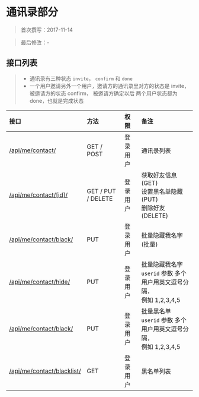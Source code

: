 通讯录部分
======

> 首次撰写：2017-11-14

> 最后修改：-

接口列表
------------
> - 通讯录有三种状态 `invite`， `confirm` 和 `done` 
> - 一个用户邀请另外一个用户，邀请方的通讯录里对方的状态是 invite，被邀请方的状态 confirm， 被邀请方确定以后 两个用户状态都为 done，也就是完成状态 

|接口|方法|权限|备注|
| :-- | :-- | :-- | :-- |
| [/api/me/contact/](#contact) | GET / POST | 登录用户 |通讯录列表|
| [/api/me/contact/[id]/](#contact_detail) | GET / PUT / DELETE|登录用户 | 获取好友信息(GET) <br />设置黑名单隐藏(PUT)<br />删除好友(DELETE) |
| [/api/me/contact/black/](#contact_black) | PUT | 登录用户 |批量隐藏我名字(批量)|
| [/api/me/contact/hide/](#contact_hide) | PUT | 登录用户 | 批量隐藏我名字 <br /> `userid` 参数 多个用户用英文逗号分隔，<br />例如 1,2,3,4,5 |
| [/api/me/contact/black/](#contact_black_batch) | PUT | 登录用户 | 批量黑名单 <br /> `userid` 参数 多个用户用英文逗号分隔，<br />例如 1,2,3,4,5 |
| [/api/me/contact/blacklist/](#contact_black_batch) | GET | 登录用户 | 黑名单列表 |
